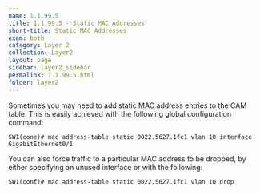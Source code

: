 ```yaml
---
name: 1.1.99.5
title: 1.1.99.5 - Static MAC Addresses
short-title: Static MAC Addresses
exam: both
category: Layer 2
collection: Layer2
layout: page
sidebar: layer2_sidebar
permalink: 1.1.99.5.html
folder: layer2
---
```

Sometimes you may need to add static MAC address entries to the CAM table. This is easily achieved with the following global configuration command:
```
SW1(cone)# mac address-table static 0022.5627.1fc1 vlan 10 interface GigabitEthernet0/1
```
You can also force traffic to a particular MAC address to be dropped, by either specifying an unused interface or with the following:
```
SW1(conf)# mac address-table static 0022.5627.1fc1 vlan 10 drop
```
